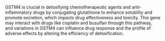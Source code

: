 GSTM4 is crucial in detoxifying chemotherapeutic agents and anti-inflammatory drugs by conjugating glutathione to enhance solubility and promote excretion, which impacts drug effectiveness and toxicity. This gene may interact with drugs like cisplatin and busulfan through this pathway, and variations in GSTM4 can influence drug response and the profile of adverse effects by altering the efficiency of detoxification.
